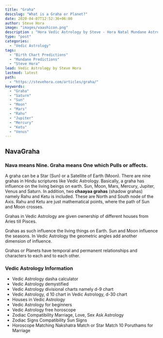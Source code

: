 ```yaml
---
title: "Graha"
descslug: "What is a Graha or Planet?"
date: 2020-04-07T12:52:36+06:00
author: Steve Hora
image: "images/vaashicon.png"
description : "Hora Vedic Astrology by Steve - Hora Natal Mundane Astrology Horoscope Reading Predictions What Is A Graha"
type: "post"
categories: 
  - "Vedic Astrology"
tags:
  - "Birth Chart Predictions"
  - "Mundane Predictions"
  - "Steve Hora"
lead: Vedic Astrology by Steve Hora
lastmod: latest 
path:
  - "https://stevehora.com/articles/graha/"
keywords:
  - "Graha"
  - "Saturn"
  - "Sun"
  - "Moon"
  - "Mars"
  - "Rahu"
  - "Jupiter"
  - "Mercury"
  - "Ketu"
  - "Venus"
---
```


## NavaGraha

### Nava means Nine. Graha means  **One which Pulls or affects**.

A graha can be a Star (Sun) or a Satellite of Earth (Moon).
There are nine grahas in Hindu scriptures like Vedic Astrology.
Basically, a graha has influence on the living beings on earth.
Sun, Moon, Mars, Mercury, Jupiter, Venus and Saturn. In addition, two  **chaayaa grahas** (shadow grahas) namely Rahu and Ketu is included. These are North and South node of the Axis.
Rahu and Ketu are just mathematical points, where the path of Sun and Moon crosses.

Grahas in Vedic Astrology are given ownership of different houses from Aries till Pisces.

Grahas as such influence the living things on Earth. Sun and Moon influence the seasons. In Vedic Astrology the geometric angles add another dimension of influence.

Grahas or Planets have temporal and permanent relationships and characters to each and to each other.

[//]: # (This syntax works like a comment, and won't appear in any output. Below is html comment which will not be rendered but word counted)

### Vedic Astrology Information

* Vedic Astrology dasha calculator
* Vedic Astrology demystified
* Vedic Astrology divisional charts namely d-9 chart
* Vedic Astrology, d 10 chart in Vedic Astrology, d-30 chart
* Houses in Vedic Astrology
* Vedic Astrology for beginners
* Vedic Astrology free horoscope
* Zodiac Compatibility   Marriage, Love, Sex Ask Astrology
* Zodiac Signs Compatibility   Sun Signs
* Horoscope Matching   Nakshatra Match or Star Match   10 Poruthams for Marriage
